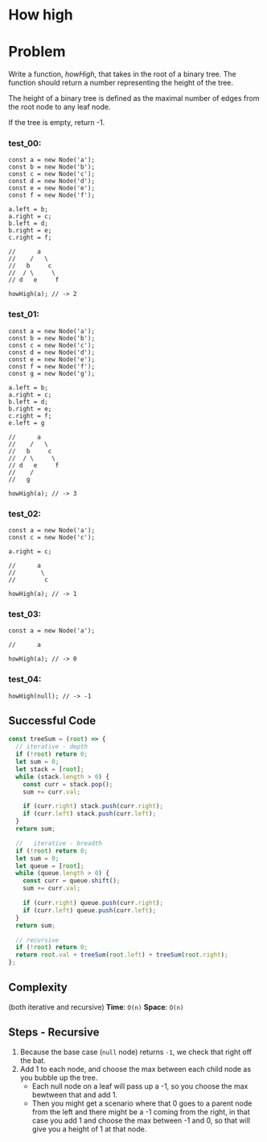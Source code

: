 # How high

# Problem

Write a function, *howHigh*, that takes in the root of a binary tree. The function should return a number representing the height of the tree.

The height of a binary tree is defined as the maximal number of edges from the root node to any leaf node.

If the tree is empty, return -1.

### test_00:

```
const a = new Node('a');
const b = new Node('b');
const c = new Node('c');
const d = new Node('d');
const e = new Node('e');
const f = new Node('f');

a.left = b;
a.right = c;
b.left = d;
b.right = e;
c.right = f;

//      a
//    /   \
//   b     c
//  / \     \
// d   e     f

howHigh(a); // -> 2

```

### test_01:

```
const a = new Node('a');
const b = new Node('b');
const c = new Node('c');
const d = new Node('d');
const e = new Node('e');
const f = new Node('f');
const g = new Node('g');

a.left = b;
a.right = c;
b.left = d;
b.right = e;
c.right = f;
e.left = g

//      a
//    /   \
//   b     c
//  / \     \
// d   e     f
//    /
//   g

howHigh(a); // -> 3

```

### test_02:

```
const a = new Node('a');
const c = new Node('c');

a.right = c;

//      a
//       \
//        c

howHigh(a); // -> 1

```

### test_03:

```
const a = new Node('a');

//      a

howHigh(a); // -> 0

```

### test_04:

```
howHigh(null); // -> -1

```

## Successful Code

```js
const treeSum = (root) => {
  // iterative - depth
  if (!root) return 0;
  let sum = 0;
  let stack = [root];
  while (stack.length > 0) {
    const curr = stack.pop();
    sum += curr.val;

    if (curr.right) stack.push(curr.right);
    if (curr.left) stack.push(curr.left);
  }
  return sum;

  //   iterative - breadth
  if (!root) return 0;
  let sum = 0;
  let queue = [root];
  while (queue.length > 0) {
    const curr = queue.shift();
    sum += curr.val;

    if (curr.right) queue.push(curr.right);
    if (curr.left) queue.push(curr.left);
  }
  return sum;

  // recursive
  if (!root) return 0;
  return root.val + treeSum(root.left) + treeSum(root.right);
};
```

## Complexity

(both iterative and recursive)
**Time**: `O(n)`
**Space**: `O(n)`

## Steps - Recursive

1. Because the base case (`null` node) returns `-1`, we check that right off the bat.
2. Add 1 to each node, and choose the max between each child node as you bubble up the tree.
   - Each null node on a leaf will pass up a -1, so you choose the max bewtween that and add 1.
   - Then you might get a scenario where that 0 goes to a parent node from the left and there might be a -1 coming from the right, in that case you add 1 and choose the max between -1 and 0, so that will give you a height of 1 at that node.
